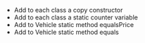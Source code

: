 * Add to each class a copy constructor
* Add to each class a static counter variable
* Add to Vehicle static method equalsPrice 
* Add to Vehicle static method equals 
